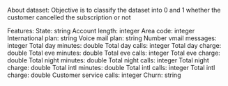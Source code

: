About dataset:
Objective is to classify the dataset into 0 and 1 whether the customer cancelled the subscription or not 

Features:
State: string
Account length: integer
Area code: integer
International plan: string
Voice mail plan: string
Number vmail messages: integer
Total day minutes: double
Total day calls: integer
Total day charge: double
Total eve minutes: double
Total eve calls: integer
Total eve charge: double
Total night minutes: double
Total night calls: integer
Total night charge: double
Total intl minutes: double
Total intl calls: integer
Total intl charge: double
Customer service calls: integer
Churn: string